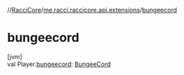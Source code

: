 //[RacciCore](../../index.md)/[me.racci.raccicore.api.extensions](index.md)/[bungeecord](bungeecord.md)

# bungeecord

[jvm]\
val Player.[bungeecord](bungeecord.md): [BungeeCord](-bungee-cord/index.md)
